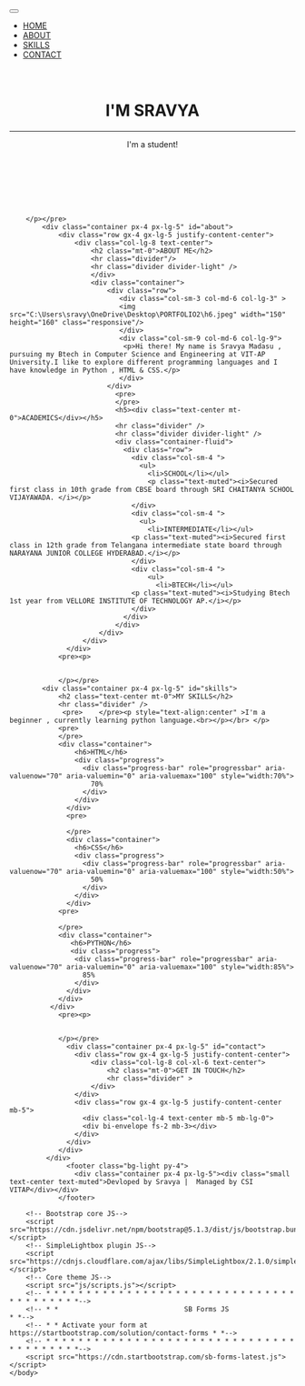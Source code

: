 <!DOCTYPE html>
<html lang="en">
    <head>
        <style>
            .responsive {
              max-width: 100%;
              height: auto;
            }
            img {
      border: 2px solid #556;
    }
            </style>
        <meta charset="utf-8" />
        <meta name="viewport" content="width=device-width, initial-scale=1, shrink-to-fit=no" />
        <meta name="description" content="" />
        <meta name="author" content="" />
        <title>Creative - Start Bootstrap Theme</title>
        <!-- Favicon-->
        <link rel="icon" type="image/x-icon" href="assets/favicon.ico" />
        <!-- Bootstrap Icons-->
        <link href="https://cdn.jsdelivr.net/npm/bootstrap-icons@1.5.0/font/bootstrap-icons.css" rel="stylesheet" />
        <!-- Google fonts-->
        <link href="https://fonts.googleapis.com/css?family=Merriweather+Sans:400,700" rel="stylesheet" />
        <link href="https://fonts.googleapis.com/css?family=Merriweather:400,300,300italic,400italic,700,700italic" rel="stylesheet" type="text/css" />
        <!-- SimpleLightbox plugin CSS-->
        <link href="https://cdnjs.cloudflare.com/ajax/libs/SimpleLightbox/2.1.0/simpleLightbox.min.css" rel="stylesheet" />
        <!-- Core theme CSS (includes Bootstrap)-->
        <link href="css/styles.css" rel="stylesheet" />
    </head>
    <body id="page-top">
        <!-- Navigation-->
        <nav class="navbar navbar-expand-lg navbar-light fixed-top py-3" id="mainNav">
            <div class="container px-4 px-lg-5">
                <button class="navbar-toggler navbar-toggler-right" type="button" data-bs-toggle="collapse" data-bs-target="#navbarResponsive" aria-controls="navbarResponsive" aria-expanded="false" aria-label="Toggle navigation"><span class="navbar-toggler-icon"></span></button>
                <div class="collapse navbar-collapse" id="navbarResponsive">
                    <ul class="navbar-nav ms-auto my-2 my-lg-0">
                        <li class="nav-item"><a class="nav-link" href="#home">HOME</a></li>
                        <li class="nav-item"><a class="nav-link" href="#about">ABOUT</a></li>
                        <li class="nav-item"><a class="nav-link" href="#skills">SKILLS</a></li>
                        <li class="nav-item"><a class="nav-link" href="#contact">CONTACT</a></li>
                    </ul>
                </div>
            </div>
        </nav>
        <!-- Masthead-->
        <header class="masthead" id="home">
            <div class="container px-4 px-lg-5 h-100">
                <div class="row gx-4 gx-lg-5 h-100 align-items-center justify-content-center text-center">
                    <div class="col-lg-8 align-self-end">
                        <h1 class="text-white font-weight-bold"><br>I'M SRAVYA</br></h1>
                        <hr class="divider" />
                    </div>
                    <div class="col-lg-8 align-self-baseline">
                        <p class="text-white-75 mb-5">I'm a student!</p>
                    </div>
                </div>
            </div>
        </header>
        <!-- About-->
        <pre><p>    
                    

        </p></pre>
            <div class="container px-4 px-lg-5" id="about">
                <div class="row gx-4 gx-lg-5 justify-content-center">
                    <div class="col-lg-8 text-center">
                        <h2 class="mt-0">ABOUT ME</h2>
                        <hr class="divider"/>
                        <hr class="divider divider-light" />
                        </div>
                        <div class="container">            
                            <div class="row">
                               <div class="col-sm-3 col-md-6 col-lg-3" >
                               <img src="C:\Users\sravy\OneDrive\Desktop\PORTFOLIO2\h6.jpeg" width="150" height="160" class="responsive"/> 
                               </div>
                               <div class="col-sm-9 col-md-6 col-lg-9">
                                <p>Hi there! My name is Sravya Madasu , pursuing my Btech in Computer Science and Engineering at VIT-AP University.I like to explore different programming languages and I have knowledge in Python , HTML & CSS.</p>
                               </div>
                            </div>
                              <pre>
                              </pre>
                              <h5><div class="text-center mt-0">ACADEMICS</div></h5>
                              <hr class="divider" />
                              <hr class="divider divider-light" />
                              <div class="container-fluid">
                                <div class="row">
                                  <div class="col-sm-4 ">
                                    <ul>
                                      <li>SCHOOL</li></ul>
                                      <p class="text-muted"><i>Secured first class in 10th grade from CBSE board through SRI CHAITANYA SCHOOL VIJAYAWADA. </i></p>
                                  </div>
                                  <div class="col-sm-4 ">
                                    <ul>
                                      <li>INTERMEDIATE</li></ul>
                                  <p class="text-muted"><i>Secured first class in 12th grade from Telangana intermediate state board through NARAYANA JUNIOR COLLEGE HYDERABAD.</i></p>    
                                  </div>
                                  <div class="col-sm-4 ">
                                      <ul>
                                        <li>BTECH</li></ul>
                                  <p class="text-muted"><i>Studying Btech 1st year from VELLORE INSTITUTE OF TECHNOLOGY AP.</i></p>
                                  </div>
                                </div>
                              </div>
                          </div>         
                      </div>
                  </div>
                <pre><p>    
                    

                </p></pre>       
            <div class="container px-4 px-lg-5" id="skills">
                <h2 class="text-center mt-0">MY SKILLS</h2>
                <hr class="divider" />
                 <pre>    </pre><p style="text-align:center" >I'm a beginner , currently learning python language.<br></p></br> </p>
                <pre>
                </pre>
                <div class="container">
                    <h6>HTML</h6>
                    <div class="progress">
                      <div class="progress-bar" role="progressbar" aria-valuenow="70" aria-valuemin="0" aria-valuemax="100" style="width:70%">
                        70%
                      </div>
                    </div>
                  </div>
                  <pre>
                      
                  </pre>
                  <div class="container">
                    <h6>CSS</h6>
                    <div class="progress">
                      <div class="progress-bar" role="progressbar" aria-valuenow="70" aria-valuemin="0" aria-valuemax="100" style="width:50%">
                        50%
                      </div>
                    </div>
                  </div>
                <pre>
                      
                </pre>
                <div class="container">
                   <h6>PYTHON</h6>
                   <div class="progress">
                    <div class="progress-bar" role="progressbar" aria-valuenow="70" aria-valuemin="0" aria-valuemax="100" style="width:85%">
                      85%
                    </div>
                  </div>
                </div>
              </div>
                <pre><p>    
                    

                </p></pre>
                  <div class="container px-4 px-lg-5" id="contact">
                    <div class="row gx-4 gx-lg-5 justify-content-center">
                        <div class="col-lg-8 col-xl-6 text-center">
                            <h2 class="mt-0">GET IN TOUCH</h2>
                            <hr class="divider" >
                        </div>
                    </div>    
                    <div class="row gx-4 gx-lg-5 justify-content-center mb-5">
                      <div class="col-lg-4 text-center mb-5 mb-lg-0">
                      <div bi-envelope fs-2 mb-3></div>
                    </div>
                  </div>
                </div>
             </div>
                  <footer class="bg-light py-4">
                    <div class="container px-4 px-lg-5"><div class="small text-center text-muted">Devloped by Sravya |  Managed by CSI VITAP</div></div>
                </footer>
                  
        <!-- Bootstrap core JS-->
        <script src="https://cdn.jsdelivr.net/npm/bootstrap@5.1.3/dist/js/bootstrap.bundle.min.js"></script>     
        <!-- SimpleLightbox plugin JS-->
        <script src="https://cdnjs.cloudflare.com/ajax/libs/SimpleLightbox/2.1.0/simpleLightbox.min.js"></script>
        <!-- Core theme JS-->
        <script src="js/scripts.js"></script>
        <!-- * * * * * * * * * * * * * * * * * * * * * * * * * * * * * * * * * * * * * * * *-->
        <!-- * *                               SB Forms JS                               * *-->
        <!-- * * Activate your form at https://startbootstrap.com/solution/contact-forms * *-->
        <!-- * * * * * * * * * * * * * * * * * * * * * * * * * * * * * * * * * * * * * * * *-->
        <script src="https://cdn.startbootstrap.com/sb-forms-latest.js"></script>
    </body>
</html>
